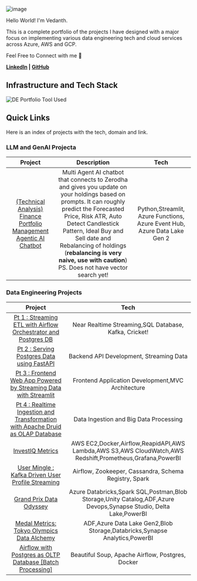  ![image](https://github.com/vedanthv/data-engineering-portfolio/assets/44313631/664c2886-b8d7-41cd-b231-f9f1ca4bbd3e)

Hello World! I'm Vedanth. 

This is a complete portfolio of the projects I have designed with a major focus on implementing various data engineering tech and cloud services across Azure, AWS and GCP.

Feel Free to Connect with me 🤠

**[LinkedIn](https://www.linkedin.com/in/vedanthbaliga/) | [GitHub](https://github.com/vedanthv/)**

## Infrastructure and Tech Stack

![DE Portfolio Tool Used](https://github.com/user-attachments/assets/62fc0dd1-b612-439d-947e-96787e711dd1)

## Quick Links

Here is an index of projects with the tech, domain and link.

### LLM and GenAI Projecta

| Project | Description | Tech | 
| :---------: | :---------: | :---------: |
|[(Technical Analysis) Finance Portfolio Management Agentic AI Chatbot](https://github.com/vedanthv/data-engineering-portfolio/tree/main/finance-portfolio-management-llm-bot) |Multi Agent AI chatbot that connects to Zerodha and gives you update on your holdings based on prompts. It can roughly predict the Forecasted Price, Risk ATR, Auto Detect Candlestick Pattern, Ideal Buy and Sell date and Rebalancing of holdings (**rebalancing is very naive, use with caution**) PS. Does not have vector search yet! | Python,Streamlit, Azure Functions, Azure Event Hub, Azure Data Lake Gen 2|

### Data Engineering Projects

| Project | Tech | 
| :---------: | :---------: |
|[Pt 1 : Streaming ETL with Airflow Orchestrator and Postgres DB](https://github.com/vedanthv/data-engineering-portfolio/tree/main/cricket-livescores-ingestion-kafka-airflow)|Near Realtime Streaming,SQL Database, Kafka, Cricket!|
|[Pt 2 : Serving Postgres Data using FastAPI](https://github.com/vedanthv/data-engineering-portfolio/tree/main/cricket-livescores-fastapi)|Backend API Development, Streaming Data|
|[Pt 3 : Frontend Web App Powered by Streaming Data with Streamlit](https://github.com/vedanthv/data-engineering-portfolio/tree/main/cricket-analytics-frontend-app-streamlit)|Frontend Application Development,MVC Architecture|
|[Pt 4 : Realtime Ingestion and Transformation with Apache Druid as OLAP Database](https://github.com/vedanthv/data-engineering-portfolio/tree/main/real-time-analytics-druid) | Data Ingestion and Big Data Processing |
|[InvestIQ Metrics](https://github.com/vedanthv/data-engineering-portfolio/tree/main/investiq-metrics)|AWS EC2,Docker,Airflow,ReapidAPI,AWS Lambda,AWS S3,AWS CloudWatch,AWS Redshift,Prometheus,Grafana,PowerBI|
|[User Mingle : Kafka Driven User Profile Streaming](https://github.com/vedanthv/data-engineering-portfolio/tree/main/user-mingle)|Airflow, Zookeeper, Cassandra, Schema Registry, Spark|  
|[Grand Prix Data Odyssey](https://github.com/vedanthv/data-engineering-projects/tree/main/formula-1-analytics-engg)|Azure Databricks,Spark SQL,Postman,Blob Storage,Unity Catalog,ADF,Azure Devops,Synapse Studio, Delta Lake,PowerBI | 
|[Medal Metrics: Tokyo Olympics Data Alchemy](https://github.com/vedanthv/data-engineering-projects/tree/main/tokyo-olympics-de)|ADF,Azure Data Lake Gen2,Blob Storage,Databricks,Synapse Analytics,PowerBI|
|[Airflow with Postgres as OLTP Database [Batch Processing]](https://github.com/vedanthv/data-engineering-portfolio/tree/main/airflow-postgres-db)|Beautiful Soup, Apache Airflow, Postgres, Docker|
